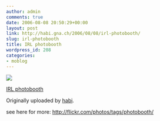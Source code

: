 ```yaml
---
author: admin
comments: true
date: 2006-08-08 20:50:29+00:00
layout: post
link: http://habi.gna.ch/2006/08/08/irl-photobooth/
slug: irl-photobooth
title: IRL photobooth
wordpress_id: 208
categories:
- moblog
---
```



 [![](http://static.flickr.com/87/210364573_39a0be5c75_m.jpg)](http://www.flickr.com/photos/habi/210364573/)
   

 
  [IRL photobooth](http://www.flickr.com/photos/habi/210364573/)
    

  Originally uploaded by [habi](http://www.flickr.com/people/habi/).
 



see here for more: http://flickr.com/photos/tags/photobooth/
  

